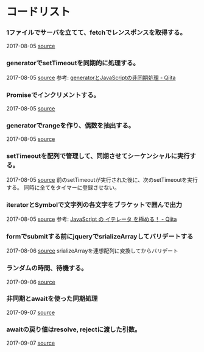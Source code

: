 # コードリスト

### 1ファイルでサーバを立てて、fetchでレンスポンスを取得する。
2017-08-05 [source](./2017-08-05_build_http_server_and_fetch_its_response_in_only_a_file.js)

### generatorでsetTimeoutを同期的に処理する。
2017-08-05 [source](./2017-08-05_deal_settimeout_synchrnously_with_generator.js)
参考: [generatorとJavaScriptの非同期処理 \- Qiita](http://qiita.com/hitsujiwool/items/316f3e8a41fb7dc3a119)

### Promiseでインクリメントする。
2017-08-05 [source](./2017-08-05_increment_with_promise.js)

### generatorでrangeを作り、偶数を抽出する。
2017-08-05 [source](./2017-08-05_make_range_and_filter_extract_odd_with_generator.js)

### setTimeoutを配列で管理して、同期させてシーケンシャルに実行する。
2017-08-05 [source](./2017-08-05_manage_settimeout_with_array_for_sequence.js)
前のsetTimeoutが実行された後に、次のsetTimeoutを実行する。
同時に全てをタイマーに登録させない。

### iteratorとSymbolで文字列の各文字をブラケットで囲んで出力
2017-08-05 [source](./2017-08-05_out_chars_surrounded_with_bracket_by_iterator_and_Symbol.js)
参考: [JavaScript の イテレータ を極める！ \- Qiita](http://qiita.com/kura07/items/cf168a7ea20e8c2554c6)

### formでsubmitする前にjqueryでsrializeArrayしてバリデートする
2017-08-06 [source](./2017-08-06_sealizeArray_of_jquery_form_to_validate_it_before_submit/index.html)
srializeArrayを連想配列に変換してからバリデート

### ランダムの時間、待機する。
2017-09-06 [source](./2017-09-06_wait_random_time.js)

### 非同期とawaitを使った同期処理
2017-09-07 [source](./2017-09-07_no_async_and_async_with_await.js)

### awaitの戻り値はresolve, rejectに渡した引数。
2017-09-07 [source](./2017-09-07_return_of_await_is_argument_passing_to_resolve_and_reject.js)